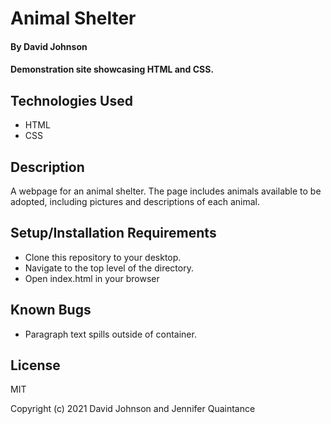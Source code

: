 # Animal Shelter

#### By David Johnson
#### Demonstration site showcasing HTML and CSS.

## Technologies Used

* HTML
* CSS


## Description

A webpage for an animal shelter. The page includes animals available to be adopted, including pictures and descriptions of each animal.

## Setup/Installation Requirements

* Clone this repository to your desktop.
* Navigate to the top level of the directory.
* Open index.html in your browser

## Known Bugs

* Paragraph text spills outside of container.

## License

MIT

Copyright (c) 2021 David Johnson and Jennifer Quaintance 